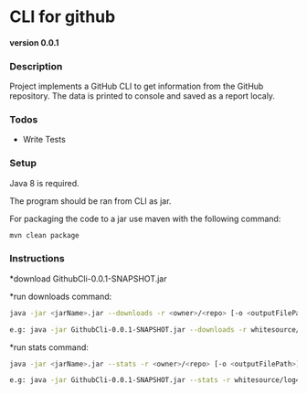 # CLI for github 
#### version 0.0.1

### Description
Project implements a GitHub CLI to get information from the GitHub repository.
The data is printed to console and saved as a report localy.

### Todos
 - Write Tests

 
### Setup
Java 8 is required.

The program should be ran from CLI as jar.

For packaging the code to a jar use maven with the following command:
```sh
mvn clean package

```

### Instructions

*download GithubCli-0.0.1-SNAPSHOT.jar

*run downloads command:

```sh
java -jar <jarName>.jar --downloads -r <owner>/<repo> [-o <outputFilePath>]

e.g: java -jar GithubCli-0.0.1-SNAPSHOT.jar --downloads -r whitesource/log4j-detect-distribution -o c:\tmp\downloads.txt

```

*run stats command:

```sh
java -jar <jarName>.jar --stats -r <owner>/<repo> [-o <outputFilePath>]

e.g: java -jar GithubCli-0.0.1-SNAPSHOT.jar --stats -r whitesource/log4j-detect-distribution -o c:\tmp\stats.txt

```
